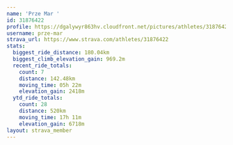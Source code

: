 ```yaml
---
name: 'Prze Mar '
id: 31876422
profile: https://dgalywyr863hv.cloudfront.net/pictures/athletes/31876422/22548952/6/large.jpg
username: prze-mar
strava_url: https://www.strava.com/athletes/31876422
stats:
  biggest_ride_distance: 180.04km
  biggest_climb_elevation_gain: 969.2m
  recent_ride_totals:
    count: 7
    distance: 142.48km
    moving_time: 05h 22m
    elevation_gain: 2418m
  ytd_ride_totals:
    count: 28
    distance: 520km
    moving_time: 17h 11m
    elevation_gain: 6718m
layout: strava_member
--- 
```

